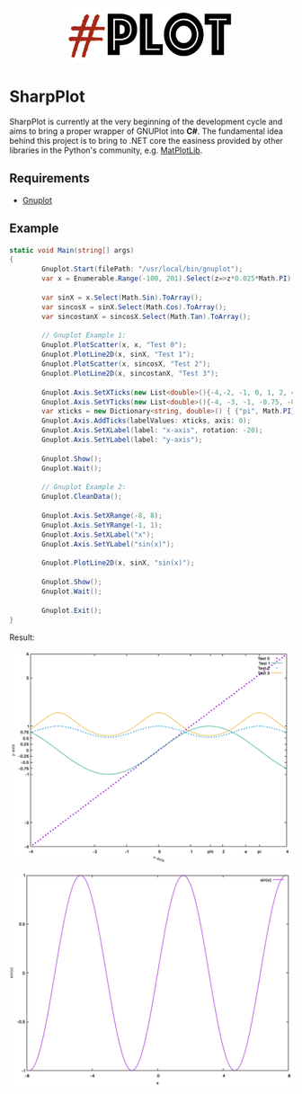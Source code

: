 <p align="center">
  <a href="https://github.com/Qnubo-Tech/"><img src="Docs/logo-pre.png" alt='SharpPlot' height="100" width="300"></a>
</p>

# SharpPlot

SharpPlot is currently at the very beginning of the development cycle and aims to bring a proper wrapper of 
GNUPlot into **C#**. The fundamental idea behind this project is to bring to .NET core the easiness provided by other 
libraries in the Python's community, e.g. [MatPlotLib](https://matplotlib.org/).

## Requirements

* [Gnuplot](http://www.gnuplot.info/)

## Example

```csharp
static void Main(string[] args)
{
        Gnuplot.Start(filePath: "/usr/local/bin/gnuplot");
        var x = Enumerable.Range(-100, 201).Select(z=>z*0.025*Math.PI).ToArray();
       
        var sinX = x.Select(Math.Sin).ToArray();
        var sincosX = sinX.Select(Math.Cos).ToArray();
        var sincostanX = sincosX.Select(Math.Tan).ToArray();
        
        // Gnuplot Example 1:
        Gnuplot.PlotScatter(x, x, "Test 0");
        Gnuplot.PlotLine2D(x, sinX, "Test 1");
        Gnuplot.PlotScatter(x, sincosX, "Test 2");
        Gnuplot.PlotLine2D(x, sincostanX, "Test 3");
        
        Gnuplot.Axis.SetXTicks(new List<double>(){-4,-2, -1, 0, 1, 2, 4});
        Gnuplot.Axis.SetYTicks(new List<double>(){-4, -3, -1, -0.75, -0.5, -0.25, 0, 0.25, 0.5, 0.75, 1, 3, 4});
        var xticks = new Dictionary<string, double>() { {"pi", Math.PI}, {"phi", 1.618}, {"e", Math.E}};
        Gnuplot.Axis.AddTicks(labelValues: xticks, axis: 0);
        Gnuplot.Axis.SetXLabel(label: "x-axis", rotation: -20);
        Gnuplot.Axis.SetYLabel(label: "y-axis");
        
        Gnuplot.Show();
        Gnuplot.Wait();

        // Gnuplot Example 2:
        Gnuplot.CleanData();
        
        Gnuplot.Axis.SetXRange(-8, 8);
        Gnuplot.Axis.SetYRange(-1, 1);
        Gnuplot.Axis.SetXLabel("x");
        Gnuplot.Axis.SetYLabel("sin(x)");
        
        Gnuplot.PlotLine2D(x, sinX, "sin(x)");
        
        Gnuplot.Show(); 
        Gnuplot.Wait();
        
        Gnuplot.Exit();
}
```
Result:
<p align="center">
  <img src="https://github.com/Qnubo-Tech/SharpPlot/blob/develop/SharpPlot/examples/capture1.PNG?raw=true" alt='gnuplot1'>
</p>

<p align="center">
  <img src="https://github.com/Qnubo-Tech/SharpPlot/blob/develop/SharpPlot/examples/capture2.PNG?raw=true" alt='gnuplot2'>
</p>

